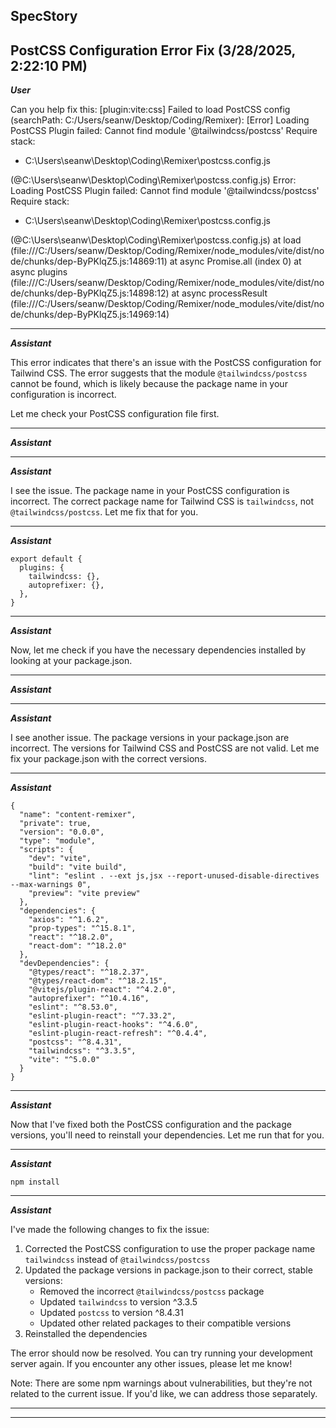 ## SpecStory

## PostCSS Configuration Error Fix (3/28/2025, 2:22:10 PM)

_**User**_

Can you help fix this: [plugin:vite:css] Failed to load PostCSS config (searchPath: C:/Users/seanw/Desktop/Coding/Remixer): [Error] Loading PostCSS Plugin failed: Cannot find module '@tailwindcss/postcss'
Require stack:
- C:\Users\seanw\Desktop\Coding\Remixer\postcss.config.js

(@C:\Users\seanw\Desktop\Coding\Remixer\postcss.config.js)
Error: Loading PostCSS Plugin failed: Cannot find module '@tailwindcss/postcss'
Require stack:
- C:\Users\seanw\Desktop\Coding\Remixer\postcss.config.js

(@C:\Users\seanw\Desktop\Coding\Remixer\postcss.config.js)
    at load (file:///C:/Users/seanw/Desktop/Coding/Remixer/node_modules/vite/dist/node/chunks/dep-ByPKlqZ5.js:14869:11)
    at async Promise.all (index 0)
    at async plugins (file:///C:/Users/seanw/Desktop/Coding/Remixer/node_modules/vite/dist/node/chunks/dep-ByPKlqZ5.js:14898:12)
    at async processResult (file:///C:/Users/seanw/Desktop/Coding/Remixer/node_modules/vite/dist/node/chunks/dep-ByPKlqZ5.js:14969:14)

---

_**Assistant**_

This error indicates that there's an issue with the PostCSS configuration for Tailwind CSS. The error suggests that the module `@tailwindcss/postcss` cannot be found, which is likely because the package name in your configuration is incorrect.

Let me check your PostCSS configuration file first.


---

_**Assistant**_



---

_**Assistant**_

I see the issue. The package name in your PostCSS configuration is incorrect. The correct package name for Tailwind CSS is `tailwindcss`, not `@tailwindcss/postcss`. Let me fix that for you.


---

_**Assistant**_

```
export default {
  plugins: {
    tailwindcss: {},
    autoprefixer: {},
  },
}
```

---

_**Assistant**_

Now, let me check if you have the necessary dependencies installed by looking at your package.json.


---

_**Assistant**_



---

_**Assistant**_

I see another issue. The package versions in your package.json are incorrect. The versions for Tailwind CSS and PostCSS are not valid. Let me fix your package.json with the correct versions.



---

_**Assistant**_

```
{
  "name": "content-remixer",
  "private": true,
  "version": "0.0.0",
  "type": "module",
  "scripts": {
    "dev": "vite",
    "build": "vite build",
    "lint": "eslint . --ext js,jsx --report-unused-disable-directives --max-warnings 0",
    "preview": "vite preview"
  },
  "dependencies": {
    "axios": "^1.6.2",
    "prop-types": "^15.8.1",
    "react": "^18.2.0",
    "react-dom": "^18.2.0"
  },
  "devDependencies": {
    "@types/react": "^18.2.37",
    "@types/react-dom": "^18.2.15",
    "@vitejs/plugin-react": "^4.2.0",
    "autoprefixer": "^10.4.16",
    "eslint": "^8.53.0",
    "eslint-plugin-react": "^7.33.2",
    "eslint-plugin-react-hooks": "^4.6.0",
    "eslint-plugin-react-refresh": "^0.4.4",
    "postcss": "^8.4.31",
    "tailwindcss": "^3.3.5",
    "vite": "^5.0.0"
  }
}
```

---

_**Assistant**_

Now that I've fixed both the PostCSS configuration and the package versions, you'll need to reinstall your dependencies. Let me run that for you.


---

_**Assistant**_

```
npm install
```

---

_**Assistant**_

I've made the following changes to fix the issue:

1. Corrected the PostCSS configuration to use the proper package name `tailwindcss` instead of `@tailwindcss/postcss`
2. Updated the package versions in package.json to their correct, stable versions:
   - Removed the incorrect `@tailwindcss/postcss` package
   - Updated `tailwindcss` to version ^3.3.5
   - Updated `postcss` to version ^8.4.31
   - Updated other related packages to their compatible versions
3. Reinstalled the dependencies

The error should now be resolved. You can try running your development server again. If you encounter any other issues, please let me know!

Note: There are some npm warnings about vulnerabilities, but they're not related to the current issue. If you'd like, we can address those separately.

---



---


